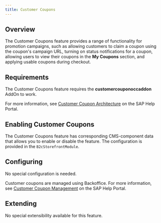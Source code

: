 ```yaml
---
title: Customer Coupons
---
```

## Overview

The Customer Coupons feature provides a range of functionality for promotion campaigns, such as allowing customers to claim a coupon using the coupon's campaign URL, turning on status notifications for a coupon, allowing users to view their coupons in the **My Coupons** section, and applying usable coupons during checkout.

## Requirements

The Customer Coupons feature requires the **customercouponoccaddon** AddOn to work.

For more information, see [Customer Coupon Architecture](https://help.sap.com/viewer/DRAFT/4e9e1795f3e04125b3e0206dfefbf3a9/1905/en-US/97d91d0c7c3449e6ba4412d721535d6a.html) on the SAP Help Portal.

## Enabling Customer Coupons

The Customer Coupons feature has corresponding CMS-component data that allows you to enable or disable the feature. The configuration is provided in the `B2cStorefrontModule`.

## Configuring

No special configuration is needed.

Customer coupons are managed using Backoffice. For more information, see [Customer Coupon Management](https://help.sap.com/viewer/DRAFT/4e9e1795f3e04125b3e0206dfefbf3a9/1905/en-US/b307666c232146058353c1f6e8a058fd.html) on the SAP Help Portal.

## Extending

No special extensibility available for this feature.
